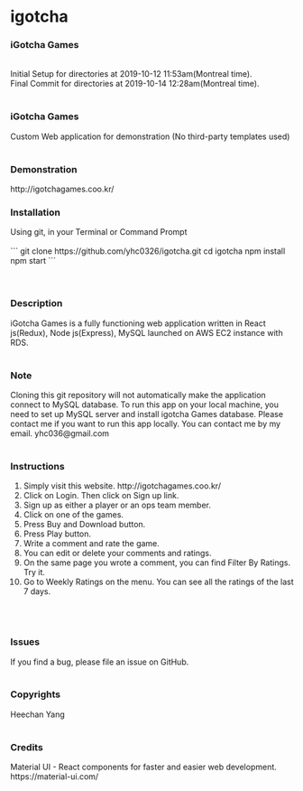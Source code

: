 # igotcha
<h3>iGotcha Games</h3>
<br/>
Initial Setup for directories at 2019-10-12 11:53am(Montreal time).<br/>
Final Commit for directories at 2019-10-14 12:28am(Montreal time).<br/>
<br/>
<h3>iGotcha Games</h3>
Custom Web application for demonstration (No third-party templates used)<br/>
<br/>
<h3>Demonstration</h3>
http://igotchagames.coo.kr/
<br/>
<h3>Installation</h3>
Using git, in your Terminal or Command Prompt<br/>
<br/>
```
git clone https://github.com/yhc0326/igotcha.git
cd igotcha
npm install
npm start
```
<br/>
<br/>
<br/>
<h3>Description</h3>
iGotcha Games is a fully functioning web application written in React js(Redux), Node js(Express), MySQL launched on AWS EC2 instance with RDS.<br/>
<br/>
<h3>Note</h3>
Cloning this git repository will not automatically make the application connect to MySQL database. To run this app on your local machine, you need to set up MySQL server and install igotcha Games database. Please contact me if you want to run this app locally. You can contact me by my email. yhc036@gmail.com<br/>
<br/>
<h3>Instructions</h3>
<ol>
  <li>Simply visit this website. http://igotchagames.coo.kr/ </li>
  <li>Click on Login. Then click on Sign up link. </li>
  <li>Sign up as either a player or an ops team member. </li>
  <li>Click on one of the games. </li>
  <li>Press Buy and Download button. </li>
  <li>Press Play button. </li>
  <li>Write a comment and rate the game. </li>
  <li>You can edit or delete your comments and ratings. </li>
  <li>On the same page you wrote a comment, you can find Filter By Ratings. Try it. </li>
  <li>Go to Weekly Ratings on the menu. You can see all the ratings of the last 7 days. </li>
</ol>
<br/>
<br/>
<h3>Issues</h3>
If you find a bug, please file an issue on GitHub.<br/>
<br/>
<h3>Copyrights</h3>
Heechan Yang<br/>
<br/>
<h3>Credits</h3>
Material UI - React components for faster and easier web development.<br/>
https://material-ui.com/<br/>
<br/>
